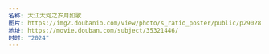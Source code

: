 ```yaml
---
名称: 大江大河之岁月如歌
图片: https://img2.doubanio.com/view/photo/s_ratio_poster/public/p2902867531.webp
地址: https://movie.douban.com/subject/35321446/
时时: "2024"
---
```

